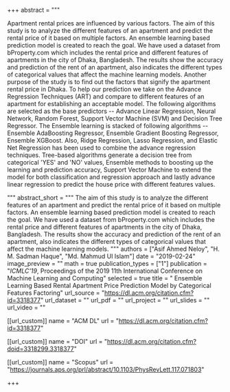 +++
abstract = """

Apartment rental prices are influenced by various factors. The aim of this study is to analyze the different features of an apartment and predict the rental price of it based on multiple factors. An ensemble learning based prediction model is created to reach the goal. We have used a dataset from bProperty.com which includes the rental price and different features of apartments in the city of Dhaka, Bangladesh. The results show the accuracy and prediction of the rent of an apartment, also indicates the different types of categorical values that affect the machine learning models. Another purpose of the study is to find out the factors that signify the apartment rental price in Dhaka. To help our prediction we take on the Advance Regression Techniques (ART) and compare to different features of an apartment for establishing an acceptable model. The following algorithms are selected as the base predictors -- Advance Linear Regression, Neural Network, Random Forest, Support Vector Machine (SVM) and Decision Tree Regressor. The Ensemble learning is stacked of following algorithms -- Ensemble AdaBoosting Regressor, Ensemble Gradient Boosting Regressor, Ensemble XGBoost. Also, Ridge Regression, Lasso Regression, and Elastic Net Regression has been used to combine the advance regression techniques. Tree-based algorithms generate a decision tree from categorical 'YES' and 'NO' values, Ensemble methods to boosting up the learning and prediction accuracy, Support Vector Machine to extend the model for both classification and regression approach and lastly advance linear regression to predict the house price with different features values.

"""
abstract_short = """
The aim of this study is to analyze the different features of an apartment and predict the rental price of it based on multiple factors. An ensemble learning based prediction model is created to reach the goal. We have used a dataset from bProperty.com which includes the rental price and different features of apartments in the city of Dhaka, Bangladesh. The results show the accuracy and prediction of the rent of an apartment, also indicates the different types of categorical values that affect the machine learning models.
"""
authors = ["Asif Ahmed Neloy", "H. M. Sadman Haque", "Md. Mahmud Ul Islam"]
date = "2019-02-24"
image_preview = ""
math = true
publication_types = ["1"]
publication = "*ICMLC'19*, Proceedings of the 2019 11th International Conference on Machine Learning and Computing"
selected = true
title = "
Ensemble Learning Based Rental Apartment Price Prediction Model by Categorical Features Factoring"
url_source = "https://dl.acm.org/citation.cfm?id=3318377"
url_dataset = ""
url_pdf = ""
url_project = ""
url_slides = ""
url_video = ""

[[url_custom]]
name = "ACM DL"
url = "https://dl.acm.org/citation.cfm?id=3318377"

[[url_custom]]
name = "DOI"
url = "https://dl.acm.org/citation.cfm?doid=3318299.3318377"


[[url_custom]]
name = "Scopus"
url = "https://journals.aps.org/prl/abstract/10.1103/PhysRevLett.117.071803"




+++

<!-- More detail can easily be written here using *Markdown* and $\rm \LaTeX$ math code. -->
